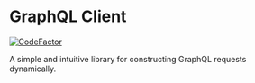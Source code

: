 # GraphQL Client

[![CodeFactor](https://www.codefactor.io/repository/github/45gfg9/graphql-client/badge)](https://www.codefactor.io/repository/github/45gfg9/graphql-client)

A simple and intuitive library for constructing GraphQL requests dynamically.
